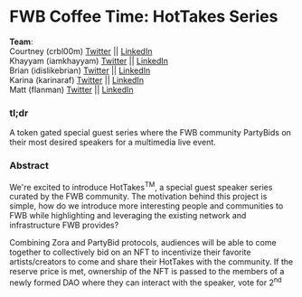 # FWB Coffee Time: HotTakes Series
**Team**:  
Courtney (crbl00m)  [Twitter]() || [LinkedIn]()  
Khayyam  (iamkhayyam)  [Twitter]()  || [LinkedIn]()  
Brian  (idislikebrian)  [Twitter]()  || [LinkedIn]()  
Karina  (karinaraf)  [Twitter]()  || [LinkedIn]()  
Matt  (flanman) [Twitter]()  || [LinkedIn]()  

### tl;dr  
A token gated special guest series where the FWB community PartyBids on their most desired speakers for a multimedia live event.  

### Abstract  
We're excited to introduce HotTakes<sup>TM</sup>, a special guest speaker series curated by the FWB community. The motivation behind this project is simple, how do we introduce more interesting people and communities to FWB while highlighting and leveraging the existing network and infrastructure FWB provides?  

Combining Zora and PartyBid protocols, audiences will be able to come together to collectively bid on an NFT to incentivize their favorite artists/creators to come and share their HotTakes with the community. If the reserve price is met, ownership of the NFT is passed to the members of a newly formed DAO where they can interact with the speaker, vote for 2<sup>nd</sup>  